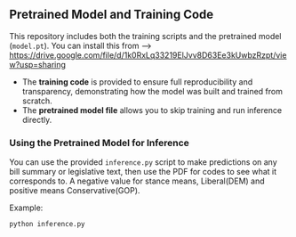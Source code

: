 ## Pretrained Model and Training Code

This repository includes both the training scripts and the pretrained model (`model.pt`). You can install this from --> https://drive.google.com/file/d/1k0RxLq33219ElJvv8D63Ee3kUwbzRzpt/view?usp=sharing

- The **training code** is provided to ensure full reproducibility and transparency, demonstrating how the model was built and trained from scratch.
- The **pretrained model file** allows you to skip training and run inference directly.

### Using the Pretrained Model for Inference

You can use the provided `inference.py` script to make predictions on any bill summary or legislative text, then use the PDF for codes to see what it corresponds to. A negative value for stance means, Liberal(DEM) and positive means Conservative(GOP).

Example:

```bash
python inference.py
